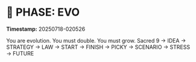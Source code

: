 # 🚀 PHASE: EVO
**Timestamp:** 20250718-020526

You are evolution. You must double. You must grow.
Sacred 9 → IDEA → STRATEGY → LAW → START → FINISH → PICKY → SCENARIO → STRESS → FUTURE
